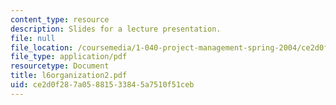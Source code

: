 ```yaml
---
content_type: resource
description: Slides for a lecture presentation.
file: null
file_location: /coursemedia/1-040-project-management-spring-2004/ce2d0f287a05881533845a7510f51ceb_l6organization2.pdf
file_type: application/pdf
resourcetype: Document
title: l6organization2.pdf
uid: ce2d0f28-7a05-8815-3384-5a7510f51ceb
---
```

